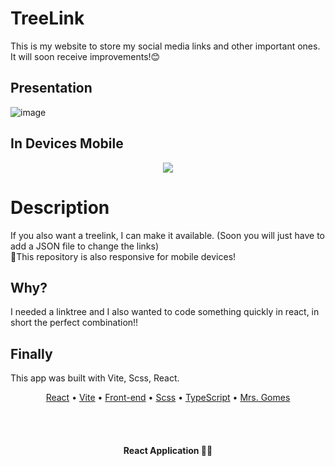 # TreeLink

This is my website to store my social media links and other important ones. It will soon receive improvements!😊

## Presentation

![image](https://github.com/GgvGomes/TreeLink/assets/80273727/2d152cc8-e665-49d0-901f-df2aab3ee72d)

## In Devices Mobile

<p align="center">
	<img src="https://github.com/GgvGomes/TreeLink/assets/80273727/38370653-30db-405e-a3b4-40381a6347b1" />
</p>

# Description

If you also want a treelink, I can make it available. (Soon you will just have to add a JSON file to change the links) <br/>
📱This repository is also responsive for mobile devices!

## Why?

I needed a linktree and I also wanted to code something quickly in react, in short the perfect combination!!

## Finally

This app was built with Vite, Scss, React.

<p align="center">
 <a href="#">React</a> • 
 <a href="#">Vite</a> • 
 <a href="#">Front-end</a> • 
 <a href="#">Scss</a> • 
 <a href="#">TypeScript</a> • 
 <a href="#autor">Mrs. Gomes</a>
</p>

<br/><br/>
<h4 align="center"> 
	 React Application 🚀🔥
</h4>
